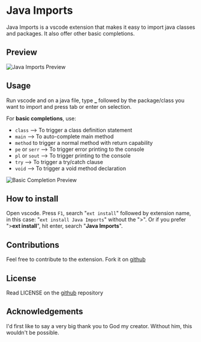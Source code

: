 # Java Imports

Java Imports is a vscode extension that makes it easy to import java classes and packages. It also offer other basic completions.

## Preview

![Java Imports Preview](https://raw.githubusercontent.com/tushortz/vscode-Java-Imports/master/images/import.gif)

## Usage

Run vscode and on a java file, type **_** followed by the package/class you want to import and press tab or enter on selection.

For **basic completions**, use:

* `class` --> To trigger a class definition statement
* `main` --> To auto-complete main method
* `method` to trigger a normal method with return capability
* `pe` or `serr` --> To trigger error printing to the console
* `pl` or `sout` --> To trigger printing to the console
* `try` --> To trigger a try/catch clause
* `void` --> To trigger a void method declaration


![Basic Completion Preview](https://raw.githubusercontent.com/tushortz/vscode-Java-Imports/master/images/basic.gif)



## How to install
Open vscode. Press `F1`, search "`ext install`" followed by extension name, in this case: "`ext install Java Imports`" without the ">".
Or if you prefer ">**ext install**", hit enter, search "**Java Imports**".


## Contributions

Feel free to contribute to the extension. Fork it on [github](https://github.com/tushortz/vscode-Java-Imports)

## License

Read LICENSE on the [github](https://github.com/tushortz/vscode-Java-Imports) repository

## Acknowledgements
I'd first like to say a very big thank you to God my creator. Without him, this wouldn't be possible.